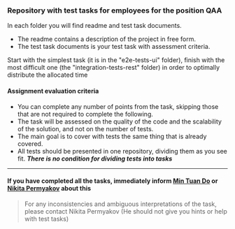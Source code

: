 ### Repository with test tasks for employees for the position QAA

In each folder you will find readme and test task documents.

- The readme contains a description of the project in free form.
- The test task documents is your test task with assessment criteria.

Start with the simplest task (it is in the "e2e-tests-ui" folder), finish with the most difficult one (the "integration-tests-rest" folder) in order to optimally distribute the allocated time

#### Assignment evaluation criteria

- You can complete any number of points from the task, skipping those that are not required to complete the following.
- The task will be assessed on the quality of the code and the scalability of the solution, and not on the number of tests.
- The main goal is to cover with tests the same thing that is already covered.
- All tests should be presented in one repository, dividing them as you see fit. ***There is no condition for dividing tests into tasks***

---

#### If you have completed all the tasks, immediately inform [Min Tuan Do](https://uzum-team.slack.com/archives/D04V7P52C4D) or [Nikita Permyakov](https://uzum-team.slack.com/archives/D04V72BRZ61) about this

> For any inconsistencies and ambiguous interpretations of the task, please contact Nikita Permyakov (He should not give you hints or help with test tasks)
